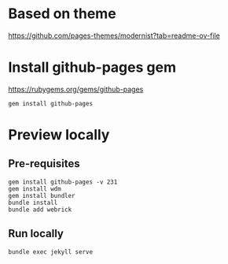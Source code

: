 # Based on theme
https://github.com/pages-themes/modernist?tab=readme-ov-file

# Install github-pages gem
https://rubygems.org/gems/github-pages
```
gem install github-pages
```

# Preview locally

## Pre-requisites
```
gem install github-pages -v 231
gem install wdm
gem install bundler
bundle install
bundle add webrick
```

## Run locally
```
bundle exec jekyll serve
```